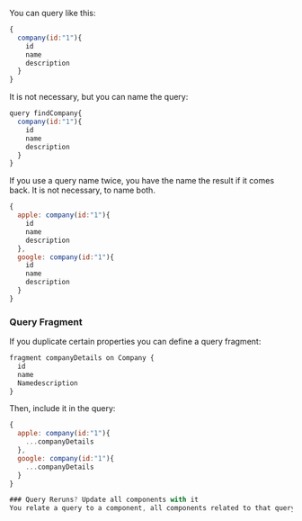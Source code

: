 You can query like this:
```js
{
  company(id:"1"){
    id
    name
    description
  }
}
```

It is not necessary, but you can name the query:
```js
query findCompany{
  company(id:"1"){
    id
    name
    description
  }
}
```

If you use a query name twice, you have the name the result if it comes back. It is not necessary, to name both.
```js
{
  apple: company(id:"1"){
    id
    name
    description
  },
  google: company(id:"1"){
    id
    name
    description
  }
}
```
### Query Fragment
If you duplicate certain properties you can define a query fragment:

```js
fragment companyDetails on Company {
  id
  name
  Namedescription
}
```

Then, include it in the query:
```js
{
  apple: company(id:"1"){
    ...companyDetails
  },
  google: company(id:"1"){
    ...companyDetails
  }
}

### Query Reruns? Update all components with it
You relate a query to a component, all components related to that query will be re-rendered.
